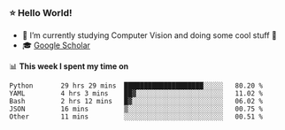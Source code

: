 ### ⭐️ Hello World!

<!--
**hologerry/hologerry** is a ✨ _special_ ✨ repository because its `README.md` (this file) appears on your GitHub profile.

Here are some ideas to get you started:

- 🔭 I’m currently working and studying on Computer Vision
- 🌱 I’m currently learning at Peking University
- 💬 Ask me about 
- 📫 How to reach me: E-mail
- 😄 Pronouns: he/his
- ⚡ Fun fact: Music is the Power
-->


- 🔭 I’m currently studying Computer Vision and doing some cool stuff 🤖
- 🎓 [Google Scholar](https://scholar.google.com/citations?user=3ykqW9wAAAAJ&hl=en)


📊 **This week I spent my time on**

<!--START_SECTION:waka-->

```text
Python       29 hrs 29 mins  ████████████████████░░░░░   80.20 %
YAML         4 hrs 3 mins    ██▓░░░░░░░░░░░░░░░░░░░░░░   11.02 %
Bash         2 hrs 12 mins   █▓░░░░░░░░░░░░░░░░░░░░░░░   06.02 %
JSON         16 mins         ▒░░░░░░░░░░░░░░░░░░░░░░░░   00.75 %
Other        11 mins         ░░░░░░░░░░░░░░░░░░░░░░░░░   00.51 %
```

<!--END_SECTION:waka-->
